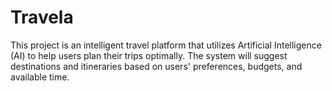 # Travela
This project is an intelligent travel platform that utilizes Artificial Intelligence (AI) to help users plan their trips optimally. The system will suggest destinations and itineraries based on users' preferences, budgets, and available time.
